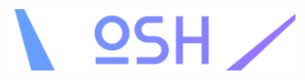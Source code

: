    
<p align="center">
  <img src="https://raw.githubusercontent.com/O-Schell/OSH/main/Ressources/OSH.jpg" alt="O S H Banner"></a>
</p>
